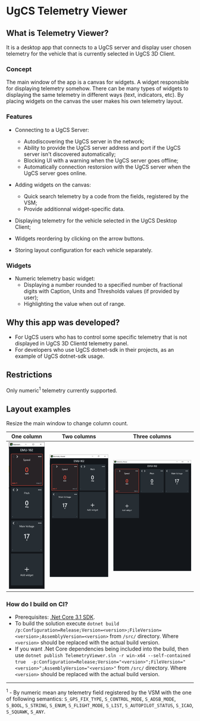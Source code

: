 # UgCS Telemetry Viewer #

## What is Telemetry Viewer?

It is a desktop app that connects to a UgCS server and display user chosen telemetry for the vehicle that is currently selected in UgCS 3D Client.

### Concept ###

The main window of the app is a canvas for widgets. A widget responsible for displaying telemetry somehow. There can be many types of widgets to displaying the same telemetry in different ways (text, indicators, etc). By placing widgets on the canvas the user makes his own telemetry layout.

### Features ###

* Connecting to a UgCS Server:
  * Autodiscovering the UgCS server in the network;
  * Ability to provide the UgCS server address and port if the UgCS server isn't discovered automatically;
  * Blocking UI with a warning when the UgCS server goes offline;
  * Automatically connection restorsion with the UgCS server when the UgCS server goes online.

* Adding widgets on the canvas:
  * Quick search telemetry by a code from the fields, registered by the VSM;
  * Provide additionnal widget-specific data.

* Displaying telemetry for the vehicle selected in the UgCS Desktop Client;
* Widgets reordering by clicking on the arrow buttons.
* Storing layout configuration for each vehicle separately.

### Widgets ###
* Numeric telemetry basic widget:
  * Displaying a number rounded to a specified number of fractional digits with Caption, Units and Thresholds values (if provided by user);
  * Highlighting the value when out of range.

## Why this app was developed?

* For UgCS users who has to control some specific telemetry that is not displayed in UgCS 3D Clientd telemetry panel.
* For developers who use UgCS dotnet-sdk in their projects, as an example of UgCS dotnet-sdk usage.  

## Restrictions

Only numeric<sup>1</sup> telemetry currently supported. 

## Layout examples
Resize the main window to change column count.

| One column | Two columns | Three columns |
|---|---|---|
| ![One column layout](assets/layout-1c.png) | ![One column layout](assets/layout-2c.png) | ![One column layout](assets/layout-3c.png) |

### How do I build on CI? ###

* Prerequisites: [.Net Core 3.1 SDK](https://dotnet.microsoft.com/download/dotnet-core/3.1).
* To build the solution execute `dotnet build /p:Configuration=Release;Version=<version>;FileVersion=<version>;AssemblyVersion=<version>` from `/src/` directory. Where `<version>` should be replaced with the actual build version.
* If you want .Net Core dependencies being included into the build, then use `dotnet publish TelemetryViewer.sln -r win-x64 --self-contained true  -p:Configuration=Release;Version="<version>";FileVersion="<version>";AssemblyVersion="<version>"` from `/src/` directory. Where `<version>` should be replaced with the actual build version.

---
<sup>1</sup> - By numeric mean any telemetry field registered by the VSM with the one of following semantics: `S_GPS_FIX_TYPE`, `S_CONTROL_MODE`, `S_ADSB_MODE`, `S_BOOL`, `S_STRING`, `S_ENUM`, `S_FLIGHT_MODE`, `S_LIST`, `S_AUTOPILOT_STATUS`, `S_ICAO`, `S_SQUAWK`, `S_ANY`.